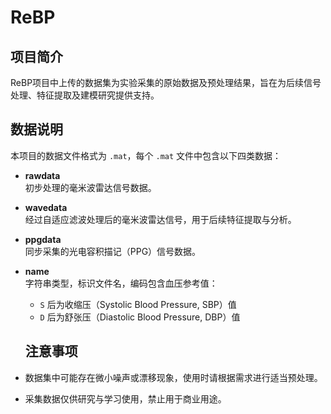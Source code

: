 # ReBP

## 项目简介
ReBP项目中上传的数据集为实验采集的原始数据及预处理结果，旨在为后续信号处理、特征提取及建模研究提供支持。

## 数据说明
本项目的数据文件格式为 `.mat`，每个 `.mat` 文件中包含以下四类数据：

- **rawdata**  
  初步处理的毫米波雷达信号数据。
  
- **wavedata**  
  经过自适应滤波处理后的毫米波雷达信号，用于后续特征提取与分析。
  
- **ppgdata**  
  同步采集的光电容积描记（PPG）信号数据。
  
- **name**  
  字符串类型，标识文件名，编码包含血压参考值：
  - `S` 后为收缩压（Systolic Blood Pressure, SBP）值
  - `D` 后为舒张压（Diastolic Blood Pressure, DBP）值
  ## 注意事项
- 数据集中可能存在微小噪声或漂移现象，使用时请根据需求进行适当预处理。
- 采集数据仅供研究与学习使用，禁止用于商业用途。
